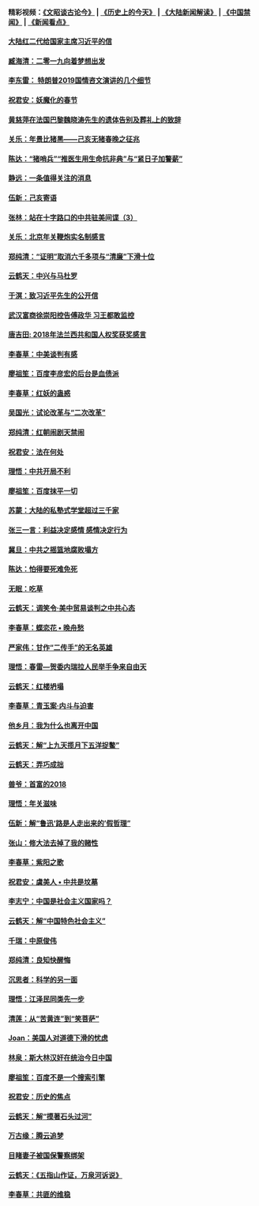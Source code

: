 #### 精彩视频：[《文昭谈古论今》](http://45.32.25.56/wenzhao) | [《历史上的今天》](http://45.32.25.56/today-in-history) | [《大陆新闻解读》](http://45.32.25.56/ntdtv-comedy) | [《中国禁闻》](http://45.32.25.56/ntdtv-news) | [《新闻看点》](http://45.32.25.56/news-insight) 

 #### [大陆红二代给国家主席习近平的信](../pages/nsc993/n11031995.md?t=02080822) 

#### [臧海清：二零一九向着梦想出发](../pages/nsc993/n11031959.md?t=02080822) 

#### [李东雷： 特朗普2019国情咨文演讲的几个细节](../pages/nsc993/n11031943.md?t=02080822) 

#### [祝君安：妖魔化的春节](../pages/nsc993/n11031747.md?t=02080822) 

#### [黄慈萍在法国巴黎魏晓涛先生的遗体告别及葬礼上的致辞](../pages/nsc993/n11031419.md?t=02080822) 

#### [关乐：年景比猪黑——己亥无猪春晚之征兆](../pages/nsc993/n11031494.md?t=02080822) 

#### [陈达：“猪哨兵”“推医生用生命抗非典”与“紧日子加警薪”](../pages/nsc993/n11027746.md?t=02080822) 

#### [静远：一条值得关注的消息](../pages/nsc993/n11024470.md?t=02080822) 

#### [伍新：己亥寄语](../pages/nsc993/n11024543.md?t=02080822) 

#### [张林：站在十字路口的中共驻美间谍（3）](../pages/nsc993/n11023043.md?t=02080822) 

#### [关乐：北京年关鞭炮实名制感言](../pages/nsc993/n11022630.md?t=02080822) 

#### [郑纯清：“证明”取消六千多项与“清廉”下滑十位](../pages/nsc993/n11022638.md?t=02080822) 

#### [云鹤天：中兴与马杜罗](../pages/nsc993/n11022620.md?t=02080822) 

#### [于溟：致习近平先生的公开信](../pages/nsc993/n11022593.md?t=02080822) 

#### [武汉富商徐崇阳控告傅政华 习王都敢监控](../pages/nsc993/n11022212.md?t=02080822) 

#### [唐吉田: 2018年法兰西共和国人权奖获奖感言](../pages/nsc993/n11021537.md?t=02080822) 

#### [李春草：中美谈判有感](../pages/nsc993/n11019776.md?t=02080822) 

#### [廖祖笙：百度李彦宏的后台是血债派](../pages/nsc993/n11019767.md?t=02080822) 

#### [李春草：红妖的蛊惑](../pages/nsc993/n11017095.md?t=02080822) 

#### [吴国光：试论改革与“二次改革”](../pages/nsc993/n11017055.md?t=02080822) 

#### [郑纯清：红朝闹剧天禁闹](../pages/nsc993/n11017030.md?t=02080822) 

#### [祝君安：法在何处](../pages/nsc993/n11017021.md?t=02080822) 

#### [理悟：中共开局不利](../pages/nsc993/n11016938.md?t=02080822) 

#### [廖祖笙：百度抹平一切](../pages/nsc993/n11014925.md?t=02080822) 

#### [苏蒙：大陆的私塾式学堂超过三千家](../pages/nsc993/n11014334.md?t=02080822) 

#### [张三一言：利益决定感情 感情决定行为](../pages/nsc993/n11012463.md?t=02080822) 

#### [冀旦：中共之摇篮地腐败塌方](../pages/nsc993/n11009533.md?t=02080822) 

#### [陈达：怕得要死难免死](../pages/nsc993/n11009520.md?t=02080822) 

#### [无眠：吃草](../pages/nsc993/n11007940.md?t=02080822) 

#### [云鹤天：调笑令‧美中贸易谈判之中共心态](../pages/nsc993/n11007670.md?t=02080822) 

#### [李春草：蝶恋花  •  晚舟愁](../pages/nsc993/n11006605.md?t=02080822) 

#### [严家伟：甘作“二传手”的无名英雄](../pages/nsc993/n11005340.md?t=02080822) 

#### [理悟：春雷—贺委内瑞拉人民举手争来自由天](../pages/nsc993/n11005334.md?t=02080822) 

#### [云鹤天：红楼坍塌](../pages/nsc993/n11005318.md?t=02080822) 

#### [李春草：青玉案·内斗与迫害](../pages/nsc993/n11005306.md?t=02080822) 

#### [他乡月：我为什么也离开中国](../pages/nsc993/n11003553.md?t=02080822) 

#### [云鹤天：解“上九天揽月下五洋捉鳖”](../pages/nsc993/n11000750.md?t=02080822) 

#### [云鹤天：弄巧成拙](../pages/nsc993/n11000722.md?t=02080822) 

#### [兽爷：首富的2018](../pages/nsc993/n11000693.md?t=02080822) 

#### [理悟：年关滋味](../pages/nsc993/n10998847.md?t=02080822) 

#### [伍新：解“鲁迅‘路是人走出来的’假哲理”](../pages/nsc993/n10998777.md?t=02080822) 

#### [张山：修大法去掉了我的赌性](../pages/nsc993/n10997702.md?t=02080822) 

#### [李春草：紫阳之歌](../pages/nsc993/n10997679.md?t=02080822) 

#### [祝君安：虞美人 • 中共是坟墓](../pages/nsc993/n10996090.md?t=02080822) 

#### [李志宁：中国是社会主义国家吗？](../pages/nsc993/n10996097.md?t=02080822) 

#### [云鹤天：解“中国特色社会主义”](../pages/nsc993/n10996043.md?t=02080822) 

#### [千瑞：中原俊伟](../pages/nsc993/n10995401.md?t=02080822) 

#### [郑纯清：良知快醒悔](../pages/nsc993/n10995385.md?t=02080822) 

#### [沉思者：科学的另一面](../pages/nsc993/n10996074.md?t=02080822) 

#### [理悟：江泽民同类先一步](../pages/nsc993/n10995378.md?t=02080822) 

#### [清莲：从“苦黄连”到“笑菩萨”](../pages/nsc993/n10995466.md?t=02080822) 

#### [Joan：美国人对道德下滑的忧虑](../pages/nsc993/n10995424.md?t=02080822) 

#### [林泉：斯大林汉奸在统治今日中国](../pages/nsc993/n10995210.md?t=02080822) 

#### [廖祖笙：百度不是一个搜索引擎](../pages/nsc993/n10994961.md?t=02080822) 

#### [祝君安：历史的焦点](../pages/nsc993/n10994925.md?t=02080822) 

#### [云鹤天：解“摸著石头过河”](../pages/nsc993/n10993325.md?t=02080822) 

#### [万古缘：腾云追梦](../pages/nsc993/n10993120.md?t=02080822) 

#### [目睹妻子被国保警察绑架](../pages/nsc993/n10991525.md?t=02080822) 

#### [云鹤天：《五指山作证，万泉河诉说》](../pages/nsc993/n10991603.md?t=02080822) 

#### [李春草：共匪的维稳](../pages/nsc993/n10991348.md?t=02080822) 

